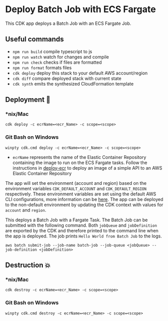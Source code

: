 # Deploy Batch Job with ECS Fargate

This CDK app deploys a Batch Job with an ECS Fargate Job.

## Useful commands

- `npm run build` compile typescript to js
- `npm run watch` watch for changes and compile
- `npm run check` checks if files are formatted
- `npm run format` formats files
- `cdk deploy` deploy this stack to your default AWS account/region
- `cdk diff` compare deployed stack with current state
- `cdk synth` emits the synthesized CloudFormation template

## Deployment :rocket:

### \*nix/Mac

`cdk deploy -c ecrName=<ecr_Name> -c scope=<scope>`

### Git Bash on Windows

`winpty cdk.cmd deploy -c ecrName=<ecr_Name> -c scope=<scope>`

- `ecrName` represents the name of the Elastic Container Repository containing the image to run on the ECS Fargate tasks. Follow the instructions in [deploy-ecr](../deploy-ecr/README.md) to deploy an image of a simple API to an AWS Elastic Container Repository

The app will set the environment (account and region) based on the environment variables `CDK_DEFAULT_ACCOUNT` and `CDK_DEFAULT_REGION` respectively. These environment variables are set using the default AWS CLI configurations, more information can be [here](https://docs.aws.amazon.com/cdk/v2/guide/environments.html). The app can be deployed to the non-default environment by updating the CDK context with values for `account` and `region`.

This deploys a Batch Job with a Fargate Task. The Batch Job can be submitted with the following command. Both `jobQueue` and `jobDefinition` are exported by the CDK and therefore printed to the command line when the app is deployed. The job prints `Hello World from Batch Job` to the logs.

`aws batch submit-job --job-name batch-job --job-queue <jobQueue> --job-definition <jobDefinition>`

## Destruction :boom:

### \*nix/Mac

`cdk destroy -c ecrName=<ecr_Name> -c scope=<scope>`

### Git Bash on Windows

`winpty cdk.cmd destroy -c ecrName=<ecr_Name> -c scope=<scope>`

